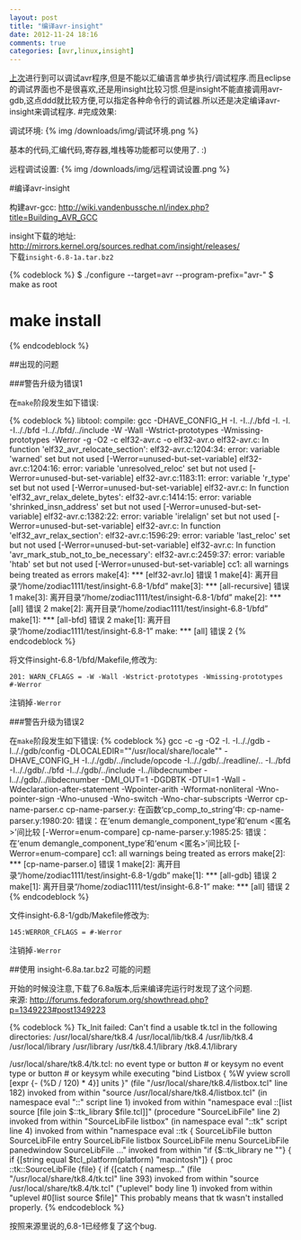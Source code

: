 ```yaml
---
layout: post
title: "编译avr-insight"
date: 2012-11-24 18:16
comments: true
categories: [avr,linux,insight]
---
```

[上次](/blog/2012/11/19/avr-jtag-debug-with-eclipse-on-linux/)进行到可以调试avr程序,但是不能以汇编语言单步执行/调试程序.而且eclipse的调试界面也不是很喜欢,还是用insight比较习惯.但是insight不能直接调用avr-gdb,这点ddd就比较方便,可以指定各种命令行的调试器.所以还是决定编译avr-insight来调试程序.
#完成效果:

调试环境:
{% img /downloads/img/调试环境.png %}

基本的代码,汇编代码,寄存器,堆栈等功能都可以使用了. :)

<!-- more -->

远程调试设置:
{% img /downloads/img/远程调试设置.png %}

#编译avr-insight

构建avr-gcc: <http://wiki.vandenbussche.nl/index.php?title=Building_AVR_GCC>

insight下载的地址: <http://mirrors.kernel.org/sources.redhat.com/insight/releases/>  
下载`insight-6.8-1a.tar.bz2`

{% codeblock %}
$ ./configure --target=avr --program-prefix="avr-"
$ make
as root
# make install
{% endcodeblock %}

##出现的问题

###警告升级为错误1

在`make`阶段发生如下错误:

{% codeblock %}
libtool: compile:  gcc -DHAVE_CONFIG_H -I. -I.././bfd -I. -I. -I.././bfd -I.././bfd/../include -W -Wall -Wstrict-prototypes -Wmissing-prototypes -Werror -g -O2 -c elf32-avr.c -o elf32-avr.o
elf32-avr.c: In function 'elf32_avr_relocate_section':
elf32-avr.c:1204:34: error: variable 'warned' set but not used [-Werror=unused-but-set-variable]
elf32-avr.c:1204:16: error: variable 'unresolved_reloc' set but not used [-Werror=unused-but-set-variable]
elf32-avr.c:1183:11: error: variable 'r_type' set but not used [-Werror=unused-but-set-variable]
elf32-avr.c: In function 'elf32_avr_relax_delete_bytes':
elf32-avr.c:1414:15: error: variable 'shrinked_insn_address' set but not used [-Werror=unused-but-set-variable]
elf32-avr.c:1382:22: error: variable 'irelalign' set but not used [-Werror=unused-but-set-variable]
elf32-avr.c: In function 'elf32_avr_relax_section':
elf32-avr.c:1596:29: error: variable 'last_reloc' set but not used [-Werror=unused-but-set-variable]
elf32-avr.c: In function 'avr_mark_stub_not_to_be_necessary':
elf32-avr.c:2459:37: error: variable 'htab' set but not used [-Werror=unused-but-set-variable]
cc1: all warnings being treated as errors
make[4]: *** [elf32-avr.lo] 错误 1
make[4]: 离开目录“/home/zodiac1111/test/insight-6.8-1/bfd”
make[3]: *** [all-recursive] 错误 1
make[3]: 离开目录“/home/zodiac1111/test/insight-6.8-1/bfd”
make[2]: *** [all] 错误 2
make[2]: 离开目录“/home/zodiac1111/test/insight-6.8-1/bfd”
make[1]: *** [all-bfd] 错误 2
make[1]: 离开目录“/home/zodiac1111/test/insight-6.8-1”
make: *** [all] 错误 2
{% endcodeblock %}

将文件insight-6.8-1/bfd/Makefile,修改为:

`201: WARN_CFLAGS = -W -Wall -Wstrict-prototypes -Wmissing-prototypes #-Werror`

注销掉`-Werror`

###警告升级为错误2

在`make`阶段发生如下错误:
{% codeblock %}
gcc -c -g -O2   -I. -I.././gdb -I.././gdb/config -DLOCALEDIR="\"/usr/local/share/locale\"" -DHAVE_CONFIG_H -I.././gdb/../include/opcode -I.././gdb/../readline/.. -I../bfd -I.././gdb/../bfd -I.././gdb/../include -I../libdecnumber -I.././gdb/../libdecnumber   -DMI_OUT=1 -DGDBTK -DTUI=1  -Wall -Wdeclaration-after-statement -Wpointer-arith -Wformat-nonliteral -Wno-pointer-sign -Wno-unused -Wno-switch -Wno-char-subscripts -Werror cp-name-parser.c
cp-name-parser.y: 在函数‘cp_comp_to_string’中:
cp-name-parser.y:1980:20: 错误：在‘enum demangle_component_type’和‘enum <匿名>’间比较 [-Werror=enum-compare]
cp-name-parser.y:1985:25: 错误：在‘enum demangle_component_type’和‘enum <匿名>’间比较 [-Werror=enum-compare]
cc1: all warnings being treated as errors
make[2]: *** [cp-name-parser.o] 错误 1
make[2]: 离开目录“/home/zodiac1111/test/insight-6.8-1/gdb”
make[1]: *** [all-gdb] 错误 2
make[1]: 离开目录“/home/zodiac1111/test/insight-6.8-1”
make: *** [all] 错误 2
{% endcodeblock %}

文件insight-6.8-1/gdb/Makefile修改为:

`145:WERROR_CFLAGS = #-Werror`

注销掉`-Werror`

##使用 insight-6.8a.tar.bz2  可能的问题

开始的时候没注意,下载了6.8a版本,后来编译完运行时发现了这个问题.  
来源: <http://forums.fedoraforum.org/showthread.php?p=1349223#post1349223>

{% codeblock %}
Tk_Init failed: Can't find a usable tk.tcl in the following directories: 
/usr/local/share/tk8.4 /usr/local/lib/tk8.4 /usr/lib/tk8.4 /usr/local/library /usr/library /usr/tk8.4.1/library /tk8.4.1/library

/usr/local/share/tk8.4/tk.tcl: no event type or button # or keysym
no event type or button # or keysym
while executing
"bind Listbox <MouseWheel> {
%W yview scroll [expr {- (%D / 120) * 4}] units
}"
(file "/usr/local/share/tk8.4/listbox.tcl" line 182)
invoked from within
"source /usr/local/share/tk8.4/listbox.tcl"
(in namespace eval "::" script line 1)
invoked from within
"namespace eval ::[list source [file join $::tk_library $file.tcl]]"
(procedure "SourceLibFile" line 2)
invoked from within
"SourceLibFile listbox"
(in namespace eval "::tk" script line 4)
invoked from within
"namespace eval ::tk {
SourceLibFile button
SourceLibFile entry
SourceLibFile listbox
SourceLibFile menu
SourceLibFile panedwindow
SourceLibFile ..."
invoked from within
"if {$::tk_library ne ""} {
if {[string equal $tcl_platform(platform) "macintosh"]} {
proc ::tk::SourceLibFile {file} {
if {[catch {
namesp..."
(file "/usr/local/share/tk8.4/tk.tcl" line 393)
invoked from within
"source /usr/local/share/tk8.4/tk.tcl"
("uplevel" body line 1)
invoked from within
"uplevel #0[list source $file]"
This probably means that tk wasn't installed properly.
{% endcodeblock %}

按照来源里说的,6.8-1已经修复了这个bug.

